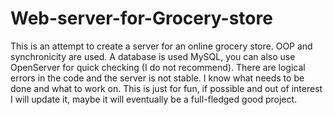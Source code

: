 # Web-server-for-Grocery-store
This is an attempt to create a server for an online grocery store. OOP and synchronicity are used. A database is used MySQL, you can also use OpenServer for quick checking (I do not recommend). There are logical errors in the code and the server is not stable. I know what needs to be done and what to work on. This is just for fun, if possible and out of interest I will update it, maybe it will eventually be a full-fledged good project.
